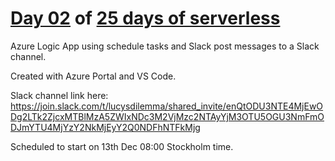 # [Day 02](https://github.com/marcusturewicz/25-days-of-serverless-challenge/tree/master/Day-02) of [25 days of serverless](https://www.25daysofserverless.com)

Azure Logic App using schedule tasks and Slack post messages to a Slack channel.

Created with Azure Portal and VS Code.

Slack channel link here: https://join.slack.com/t/lucysdilemma/shared_invite/enQtODU3NTE4MjEwODg2LTk2ZjcxMTBlMzA5ZWIxNDc3M2VjMzc2NTAyYjM3OTU5OGU3NmFmODJmYTU4MjYzY2NkMjEyY2Q0NDFhNTFkMjg

Scheduled to start on 13th Dec 08:00 Stockholm time.